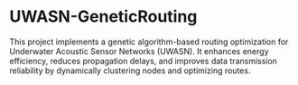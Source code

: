 # UWASN-GeneticRouting
This project implements a genetic algorithm-based routing optimization for Underwater Acoustic Sensor Networks (UWASN). It enhances energy efficiency, reduces propagation delays, and improves data transmission reliability by dynamically clustering nodes and optimizing routes. 
